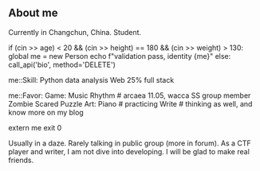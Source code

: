 ## About me

Currently in Changchun, China. Student.

if (cin >> age) < 20 && (cin >> height) == 180 && (cin >> weight) > 130:
    global me = new Person
    echo f"validation pass, identity {me}"
else:
    call_api('bio', method='DELETE')

me::Skill:
    Python data analysis
    Web 25% full stack

me::Favor:
    Game:
        Music Rhythm  # arcaea 11.05, wacca SS group member
        Zombie
        Scared
        Puzzle
    Art:
        Piano  # practicing
        Write  # thinking as well, and know more on my blog

extern me
exit 0

Usually in a daze. Rarely talking in public group (more in forum). As a CTF player and writer, I am not dive into developing. I will be glad to make real friends.
